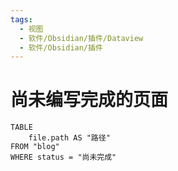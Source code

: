 ```yaml
---
tags:
  - 视图
  - 软件/Obsidian/插件/Dataview
  - 软件/Obsidian/插件
---
```

# 尚未编写完成的页面

```dataview
TABLE
	file.path AS "路径"
FROM "blog"
WHERE status = "尚未完成"
```